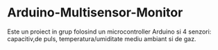# Arduino-Multisensor-Monitor
Este un proiect in grup folosind un microcontroller Arduino si 4 senzori: capacitiv,de puls, temperatura/umiditate mediu ambiant si de gaz.
